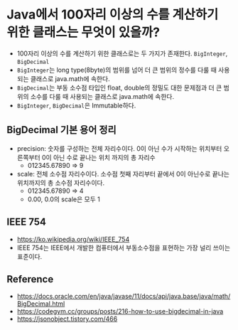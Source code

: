 # Java에서 100자리 이상의 수를 계산하기 위한 클래스는 무엇이 있을까?

* 100자리 이상의 수를 계산하기 위한 클래스로는 두 가지가 존재한다. `BigInteger`, `BigDecimal`
* `BigInteger`는 long type(8byte)의 범위를 넘어 더 큰 범위의 정수를 다룰 때 사용되는 클래스로 java.math에 속한다.
* `BigDecimal`는 부동 소수점 타입인 float, double의 정밀도 대한 문제점과 더 큰 범위의 소수를 다룰 때 사용되는 클래스로 java.math에 속한다.
* `BigInteger`, `BigDecimal`은 Immutable하다.


## BigDecimal 기본 용어 정리
* precision: 숫자를 구성하는 전체 자리수이다. 0이 아닌 수가 시작하는 위치부터 오른쪽부터 0이 아닌 수로 끝나는 위치 까지의 총 자리수
  * 012345.67890  => 9
* scale: 전체 소수점 자리수이다. 소수점 첫째 자리부터 끝에서 0이 아닌수로 끝나는 위치까지의 총 소수점 자리수이다.
  * 012345.67890  => 4
  * 0.00, 0.0의 scale은 모두 1

## IEEE 754
* https://ko.wikipedia.org/wiki/IEEE_754
* IEEE 754는 IEEE에서 개발한 컴퓨터에서 부동소수점을 표현하는 가장 널리 쓰이는 표준이다.

## Reference 
* https://docs.oracle.com/en/java/javase/11/docs/api/java.base/java/math/BigDecimal.html
* https://codegym.cc/groups/posts/216-how-to-use-bigdecimal-in-java
* https://jsonobject.tistory.com/466